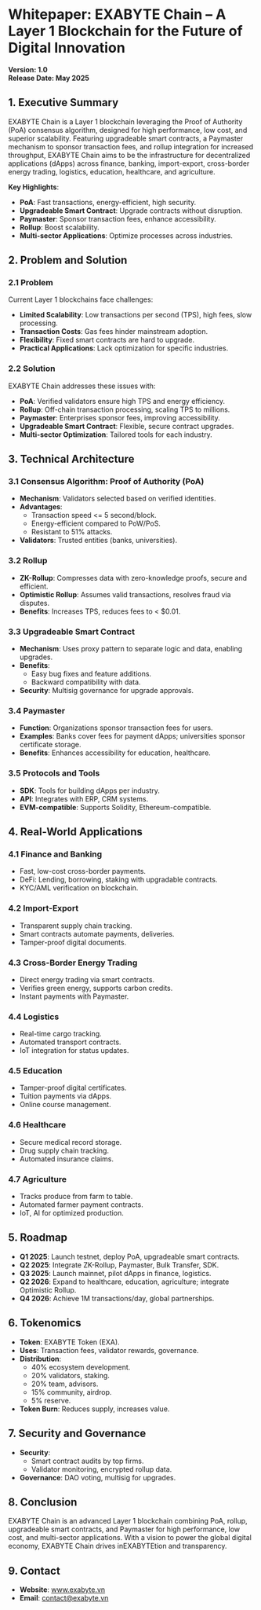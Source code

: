 # Whitepaper: EXABYTE Chain – A Layer 1 Blockchain for the Future of Digital Innovation

**Version: 1.0**  
**Release Date: May 2025**

## 1. Executive Summary

EXABYTE Chain is a Layer 1 blockchain leveraging the Proof of Authority (PoA) consensus algorithm, designed for high performance, low cost, and superior scalability. Featuring upgradeable smart contracts, a Paymaster mechanism to sponsor transaction fees, and rollup integration for increased throughput, EXABYTE Chain aims to be the infrastructure for decentralized applications (dApps) across finance, banking, import-export, cross-border energy trading, logistics, education, healthcare, and agriculture.

**Key Highlights**:  
- **PoA**: Fast transactions, energy-efficient, high security.  
- **Upgradeable Smart Contract**: Upgrade contracts without disruption.  
- **Paymaster**: Sponsor transaction fees, enhance accessibility.  
- **Rollup**: Boost scalability.  
- **Multi-sector Applications**: Optimize processes across industries.

## 2. Problem and Solution

### 2.1 Problem

Current Layer 1 blockchains face challenges:  
- **Limited Scalability**: Low transactions per second (TPS), high fees, slow processing.  
- **Transaction Costs**: Gas fees hinder mainstream adoption.  
- **Flexibility**: Fixed smart contracts are hard to upgrade.  
- **Practical Applications**: Lack optimization for specific industries.

### 2.2 Solution

EXABYTE Chain addresses these issues with:  
- **PoA**: Verified validators ensure high TPS and energy efficiency.  
- **Rollup**: Off-chain transaction processing, scaling TPS to millions.  
- **Paymaster**: Enterprises sponsor fees, improving accessibility.  
- **Upgradeable Smart Contract**: Flexible, secure contract upgrades.  
- **Multi-sector Optimization**: Tailored tools for each industry.

## 3. Technical Architecture

### 3.1 Consensus Algorithm: Proof of Authority (PoA)

- **Mechanism**: Validators selected based on verified identities.  
- **Advantages**:  
  - Transaction speed <= 5 second/block.  
  - Energy-efficient compared to PoW/PoS.  
  - Resistant to 51% attacks.  
- **Validators**: Trusted entities (banks, universities).

### 3.2 Rollup

- **ZK-Rollup**: Compresses data with zero-knowledge proofs, secure and efficient.  
- **Optimistic Rollup**: Assumes valid transactions, resolves fraud via disputes.  
- **Benefits**: Increases TPS, reduces fees to < $0.01.

### 3.3 Upgradeable Smart Contract

- **Mechanism**: Uses proxy pattern to separate logic and data, enabling upgrades.  
- **Benefits**:  
  - Easy bug fixes and feature additions.  
  - Backward compatibility with data.  
- **Security**: Multisig governance for upgrade approvals.

### 3.4 Paymaster

- **Function**: Organizations sponsor transaction fees for users.  
- **Examples**: Banks cover fees for payment dApps; universities sponsor certificate storage.  
- **Benefits**: Enhances accessibility for education, healthcare.

### 3.5 Protocols and Tools

- **SDK**: Tools for building dApps per industry.  
- **API**: Integrates with ERP, CRM systems.  
- **EVM-compatible**: Supports Solidity, Ethereum-compatible.

## 4. Real-World Applications

### 4.1 Finance and Banking

- Fast, low-cost cross-border payments.  
- DeFi: Lending, borrowing, staking with upgradable contracts.  
- KYC/AML verification on blockchain.

### 4.2 Import-Export

- Transparent supply chain tracking.  
- Smart contracts automate payments, deliveries.  
- Tamper-proof digital documents.

### 4.3 Cross-Border Energy Trading

- Direct energy trading via smart contracts.  
- Verifies green energy, supports carbon credits.  
- Instant payments with Paymaster.

### 4.4 Logistics

- Real-time cargo tracking.  
- Automated transport contracts.  
- IoT integration for status updates.

### 4.5 Education

- Tamper-proof digital certificates.  
- Tuition payments via dApps.  
- Online course management.

### 4.6 Healthcare

- Secure medical record storage.  
- Drug supply chain tracking.  
- Automated insurance claims.

### 4.7 Agriculture

- Tracks produce from farm to table.  
- Automated farmer payment contracts.  
- IoT, AI for optimized production.

## 5. Roadmap

- **Q1 2025**: Launch testnet, deploy PoA, upgradeable smart contracts.  
- **Q2 2025**: Integrate ZK-Rollup, Paymaster, Bulk Transfer, SDK.  
- **Q3 2025**: Launch mainnet, pilot dApps in finance, logistics.  
- **Q2 2026**: Expand to healthcare, education, agriculture; integrate Optimistic Rollup.  
- **Q4 2026**: Achieve 1M transactions/day, global partnerships.

## 6. Tokenomics

- **Token**: EXABYTE Token (EXA).  
- **Uses**: Transaction fees, validator rewards, governance.  
- **Distribution**:  
  - 40% ecosystem development.  
  - 20% validators, staking.  
  - 20% team, advisors.  
  - 15% community, airdrop.  
  - 5% reserve.  
- **Token Burn**: Reduces supply, increases value.

## 7. Security and Governance

- **Security**:  
  - Smart contract audits by top firms.  
  - Validator monitoring, encrypted rollup data.  
- **Governance**: DAO voting, multisig for upgrades.

## 8. Conclusion

EXABYTE Chain is an advanced Layer 1 blockchain combining PoA, rollup, upgradeable smart contracts, and Paymaster for high performance, low cost, and multi-sector applications. With a vision to power the global digital economy, EXABYTE Chain drives inEXABYTEtion and transparency.

## 9. Contact

- **Website**: www.exabyte.vn  
- **Email**: contact@exabyte.vn  
